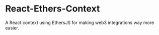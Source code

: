 # React-Ethers-Context
A React context using EthersJS for making web3 integrations way more easier.
